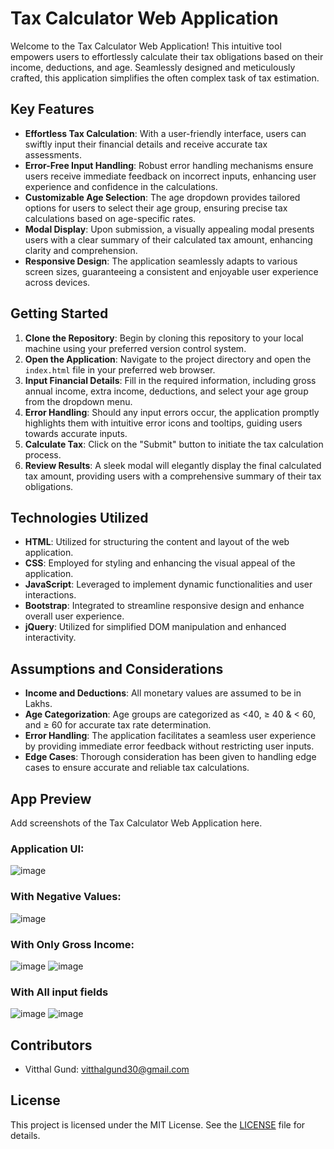 # Tax Calculator Web Application

Welcome to the Tax Calculator Web Application! This intuitive tool empowers users to effortlessly calculate their tax obligations based on their income, deductions, and age. Seamlessly designed and meticulously crafted, this application simplifies the often complex task of tax estimation.

## Key Features

- **Effortless Tax Calculation**: With a user-friendly interface, users can swiftly input their financial details and receive accurate tax assessments.
- **Error-Free Input Handling**: Robust error handling mechanisms ensure users receive immediate feedback on incorrect inputs, enhancing user experience and confidence in the calculations.
- **Customizable Age Selection**: The age dropdown provides tailored options for users to select their age group, ensuring precise tax calculations based on age-specific rates.
- **Modal Display**: Upon submission, a visually appealing modal presents users with a clear summary of their calculated tax amount, enhancing clarity and comprehension.
- **Responsive Design**: The application seamlessly adapts to various screen sizes, guaranteeing a consistent and enjoyable user experience across devices.

## Getting Started

1. **Clone the Repository**: Begin by cloning this repository to your local machine using your preferred version control system.
2. **Open the Application**: Navigate to the project directory and open the `index.html` file in your preferred web browser.
3. **Input Financial Details**: Fill in the required information, including gross annual income, extra income, deductions, and select your age group from the dropdown menu.
4. **Error Handling**: Should any input errors occur, the application promptly highlights them with intuitive error icons and tooltips, guiding users towards accurate inputs.
5. **Calculate Tax**: Click on the "Submit" button to initiate the tax calculation process.
6. **Review Results**: A sleek modal will elegantly display the final calculated tax amount, providing users with a comprehensive summary of their tax obligations.

## Technologies Utilized

- **HTML**: Utilized for structuring the content and layout of the web application.
- **CSS**: Employed for styling and enhancing the visual appeal of the application.
- **JavaScript**: Leveraged to implement dynamic functionalities and user interactions.
- **Bootstrap**: Integrated to streamline responsive design and enhance overall user experience.
- **jQuery**: Utilized for simplified DOM manipulation and enhanced interactivity.

## Assumptions and Considerations

- **Income and Deductions**: All monetary values are assumed to be in Lakhs.
- **Age Categorization**: Age groups are categorized as <40, ≥ 40 & < 60, and ≥ 60 for accurate tax rate determination.
- **Error Handling**: The application facilitates a seamless user experience by providing immediate error feedback without restricting user inputs.
- **Edge Cases**: Thorough consideration has been given to handling edge cases to ensure accurate and reliable tax calculations.

## App Preview

Add screenshots of the Tax Calculator Web Application here.
### Application UI:
![image](https://github.com/VitthalGund/tax-calculator/assets/97181033/f06b1fe8-94a6-4184-9f7b-fdfeeabf8a5f)
### With Negative Values:
![image](https://github.com/VitthalGund/tax-calculator/assets/97181033/afb13ba3-1c68-4ca7-a67c-e37f101d4ac7)
### With Only Gross Income:
![image](https://github.com/VitthalGund/tax-calculator/assets/97181033/f4beef9a-8af1-4d1d-afd7-e2aa4d75f462)
![image](https://github.com/VitthalGund/tax-calculator/assets/97181033/3eb88c63-0c88-4c78-a0a7-9bf5a65444de)


### With All input fields
![image](https://github.com/VitthalGund/tax-calculator/assets/97181033/77554575-e45a-44b5-8b19-a90734f66246)
![image](https://github.com/VitthalGund/tax-calculator/assets/97181033/9e0ecb99-188e-4c33-97fe-09ff7540f232)




## Contributors

- Vitthal Gund: vitthalgund30@gmail.com

## License

This project is licensed under the MIT License. See the [LICENSE](LICENSE) file for details.
